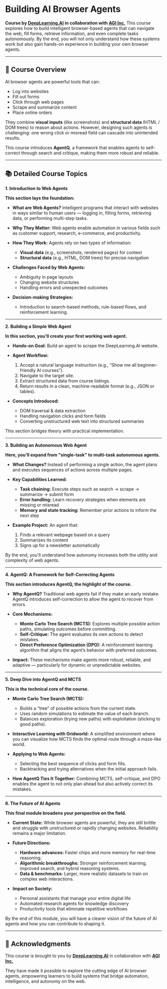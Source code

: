 # Building AI Browser Agents

**Course by [DeepLearning.AI](https://www.deeplearning.ai/) in collaboration with [AGI Inc.](https://www.theagi.company/)**
This course explores how to build intelligent browser-based agents that can navigate the web, fill forms, retrieve information, and even complete tasks autonomously. By the end, you will not only understand how these systems work but also gain hands-on experience in building your own browser agents.

---

## 📖 Course Overview

AI browser agents are powerful tools that can:

* Log into websites
* Fill out forms
* Click through web pages
* Scrape and summarize content
* Place online orders

They combine **visual inputs** (like screenshots) and **structural data** (HTML / DOM trees) to reason about actions. However, designing such agents is challenging: one wrong click or misread field can cascade into unintended results.

This course introduces **AgentQ**, a framework that enables agents to self-correct through search and critique, making them more robust and reliable.

---
## 📚 Detailed Course Topics


**1. Introduction to Web Agents**

**This section lays the foundation:**

* **What are Web Agents?**
  Intelligent programs that interact with websites in ways similar to human users — logging in, filling forms, retrieving data, or performing multi-step tasks.

* **Why They Matter:**
  Web agents enable automation in various fields such as customer support, research, e-commerce, and productivity.

* **How They Work:**
  Agents rely on two types of information:

  * **Visual data** (e.g., screenshots, rendered pages) for context
  * **Structural data** (e.g., HTML, DOM trees) for precise navigation

* **Challenges Faced by Web Agents:**

  * Ambiguity in page layouts
  * Changing website structures
  * Handling errors and unexpected outcomes

* **Decision-making Strategies:**

  * Introduction to search-based methods, rule-based flows, and reinforcement learning.

---

**2. Building a Simple Web Agent**

**In this section, you'll create your first working web agent.**

* **Hands-on Goal:**
  Build an agent to scrape the DeepLearning.AI website.

* **Agent Workflow:**

  1. Accept a natural language instruction (e.g., “Show me all beginner-friendly AI courses”).
  2. Navigate to the target site.
  3. Extract structured data from course listings.
  4. Return results in a clean, machine-readable format (e.g., JSON or tables).

* **Concepts Introduced:**

  * DOM traversal & data extraction
  * Handling navigation clicks and form fields
  * Converting unstructured web text into structured summaries

This section bridges theory with practical implementation.

---

**3. Building an Autonomous Web Agent**

**Here, you'll expand from "single-task" to multi-task autonomous agents.**

* **What Changes?**
  Instead of performing a single action, the agent plans and executes sequences of actions across multiple pages.

* **Key Capabilities Learned:**

  * **Task chaining:** Execute steps such as search → scrape → summarize → submit form
  * **Error handling:** Learn recovery strategies when elements are missing or misread
  * **Memory and state tracking:** Remember prior actions to inform the next step

* **Example Project:**
  An agent that:

  1. Finds a relevant webpage based on a query
  2. Summarizes its content
  3. Signs up for a newsletter automatically

By the end, you'll understand how autonomy increases both the utility and complexity of web agents.

---

**4. AgentQ: A Framework for Self-Correcting Agents**

**This section introduces AgentQ, the highlight of the course.**

* **Why AgentQ?**
  Traditional web agents fail if they make an early mistake. AgentQ introduces self-correction to allow the agent to recover from errors.

* **Core Mechanisms:**

  * **Monte Carlo Tree Search (MCTS):** Explores multiple possible action paths, simulating outcomes before committing.
  * **Self-Critique:** The agent evaluates its own actions to detect mistakes.
  * **Direct Preference Optimization (DPO):** A reinforcement learning algorithm that aligns the agent’s behavior with preferred outcomes.

* **Impact:**
  These mechanisms make agents more robust, reliable, and adaptive — particularly for dynamic or unpredictable websites.

---

**5. Deep Dive into AgentQ and MCTS**

**This is the technical core of the course.**

* **Monte Carlo Tree Search (MCTS):**

  * Builds a “tree” of possible actions from the current state.
  * Uses random simulations to estimate the value of each branch.
  * Balances exploration (trying new paths) with exploitation (sticking to good paths).

* **Interactive Learning with Gridworld:**
  A simplified environment where you can visualize how MCTS finds the optimal route through a maze-like world.

* **Applying to Web Agents:**

  * Selecting the best sequence of clicks and form fills.
  * Backtracking and trying alternatives when the initial approach fails.

* **How AgentQ Ties It Together:**
  Combining MCTS, self-critique, and DPO enables the agent to not only plan ahead but also actively correct its mistakes.

---

**6. The Future of AI Agents**

**This final module broadens your perspective on the field.**

* **Current State:**
  While browser agents are powerful, they are still brittle and struggle with unstructured or rapidly changing websites. Reliability remains a major limitation.

* **Future Directions:**

  * **Hardware advances:** Faster chips and more memory for real-time reasoning.
  * **Algorithmic breakthroughs:** Stronger reinforcement learning, improved search, and hybrid reasoning systems.
  * **Data & benchmarks:** Larger, more realistic datasets to train on complex web interactions.

* **Impact on Society:**

  * Personal assistants that manage your entire digital life
  * Automated research agents for knowledge discovery
  * Productivity tools that eliminate repetitive workflows

By the end of this module, you will have a clearer vision of the future of AI agents and how you can contribute to shaping it.

---

## 🙏 Acknowledgments

This course is brought to you by **[DeepLearning.AI](https://www.deeplearning.ai/)** in collaboration with **[AGI Inc.](https://www.theagi.company/)**

They have made it possible to explore the cutting edge of AI browser agents, empowering learners to build systems that bridge automation, intelligence, and autonomy on the web.
